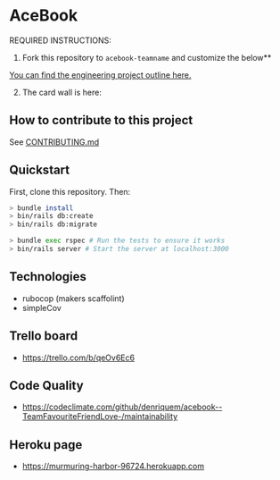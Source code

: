# AceBook

REQUIRED INSTRUCTIONS:

1. Fork this repository to `acebook-teamname` and customize
the below**

[You can find the engineering project outline here.](https://github.com/makersacademy/course/tree/master/engineering_projects/rails)

2. The card wall is here: <please update>

## How to contribute to this project
See [CONTRIBUTING.md](CONTRIBUTING.md)

## Quickstart

First, clone this repository. Then:

```bash
> bundle install
> bin/rails db:create
> bin/rails db:migrate

> bundle exec rspec # Run the tests to ensure it works
> bin/rails server # Start the server at localhost:3000
```

## Technologies

* rubocop (makers scaffolint)
* simpleCov

## Trello board

* https://trello.com/b/qeOv6Ec6

## Code Quality

* https://codeclimate.com/github/denriquem/acebook--TeamFavouriteFriendLove-/maintainability

## Heroku page
* https://murmuring-harbor-96724.herokuapp.com
